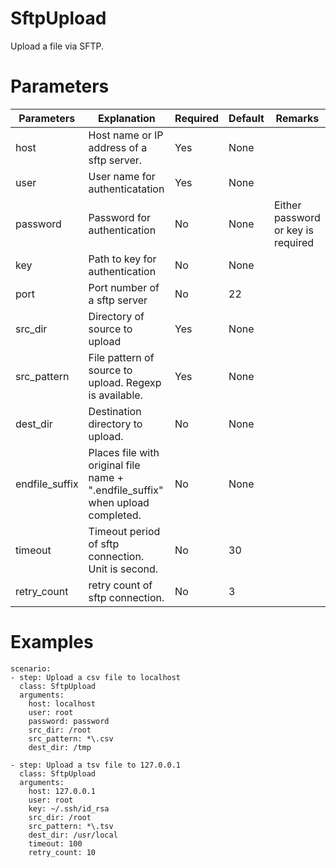 # SftpUpload
Upload a file via SFTP.

# Parameters
|Parameters|Explanation|Required|Default|Remarks|
|----------|-----------|--------|-------|-------|
|host|Host name or IP address of a sftp server.|Yes|None||
|user|User name for authenticatation|Yes|None||
|password|Password for authentication|No|None|Either password or key is required|
|key|Path to key for authentication|No|None||
|port|Port number of a sftp server|No|22||
|src_dir|Directory of source to upload|Yes|None||
|src_pattern|File pattern of source to upload. Regexp is available.|Yes|None||
|dest_dir|Destination directory to upload.|No|None|
|endfile_suffix|Places file with original file name + ".endfile_suffix" when upload completed.|No|None||
|timeout|Timeout period of sftp connection. Unit is second.|No|30||
|retry_count|retry count of sftp connection.|No|3||

# Examples
```
scenario:
- step: Upload a csv file to localhost
  class: SftpUpload
  arguments:
    host: localhost
    user: root
    password: password
    src_dir: /root
    src_pattern: *\.csv
    dest_dir: /tmp

- step: Upload a tsv file to 127.0.0.1
  class: SftpUpload
  arguments:
    host: 127.0.0.1
    user: root
    key: ~/.ssh/id_rsa
    src_dir: /root
    src_pattern: *\.tsv
    dest_dir: /usr/local
    timeout: 100
    retry_count: 10
```
